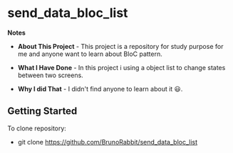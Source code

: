 # send_data_bloc_list

__Notes__
- __About This Project__ - This project is a
repository for study purpose for me and anyone want to learn about BloC pattern. 
- __What I Have Done__ - In this project i using a object list to change states between two screens. 

- __Why I did That__ - I didn't find anyone to learn about it 😃.

## Getting Started

To clone repository: 

- git clone https://github.com/BrunoRabbit/send_data_bloc_list
